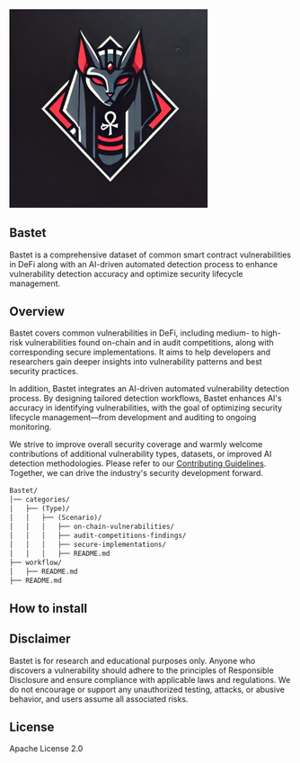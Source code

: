 <img src="cattt.jpg"  width="70%">

## Bastet
Bastet is a comprehensive dataset of common smart contract vulnerabilities in DeFi along with an AI-driven automated detection process to enhance vulnerability detection accuracy and optimize security lifecycle management.

## Overview
Bastet covers common vulnerabilities in DeFi, including medium- to high-risk vulnerabilities found on-chain and in audit competitions, along with corresponding secure implementations. It aims to help developers and researchers gain deeper insights into vulnerability patterns and best security practices.

In addition, Bastet integrates an AI-driven automated vulnerability detection process. By designing tailored detection workflows, Bastet enhances AI's accuracy in identifying vulnerabilities, with the goal of optimizing security lifecycle management—from development and auditing to ongoing monitoring.

We strive to improve overall security coverage and warmly welcome contributions of additional vulnerability types, datasets, or improved AI detection methodologies.
Please refer to our [Contributing Guidelines](CONTRIBUTING.md).
Together, we can drive the industry's security development forward.

```
Bastet/
│── categories/                  
│   ├── (Type)/                  
│   │   ├── (Scenario)/                    
│   │   │   ├── on-chain-vulnerabilities/                   
│   │   │   ├── audit-competitions-findings/         
│   │   │   ├── secure-implementations/     
│   │   │   ├── README.md          
├── workflow/ 
│   ├── README.md    
├── README.md

```

## How to install


## Disclaimer
Bastet is for research and educational purposes only. Anyone who discovers a vulnerability should adhere to the principles of Responsible Disclosure and ensure compliance with applicable laws and regulations. We do not encourage or support any unauthorized testing, attacks, or abusive behavior, and users assume all associated risks.


## License
Apache License 2.0